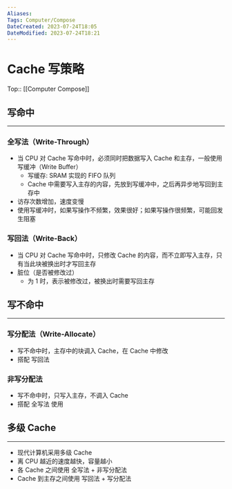 ```yaml
---
Aliases: 
Tags: Computer/Compose 
DateCreated: 2023-07-24T18:05
DateModified: 2023-07-24T18:21
---
```

# Cache 写策略
Top:: [[Computer Compose]]

## 写命中
---
### 全写法（Write-Through）

- 当 CPU 对 Cache 写命中时，必须同时把数据写入 Cache 和主存，一般使用写缓冲（Write Buffer）
	- 写缓存: SRAM 实现的 FIFO 队列
	- Cache 中需要写入主存的内容，先放到写缓冲中，之后再异步地写回到主存中
- 访存次数增加，速度变慢
- 使用写缓冲时，如果写操作不频繁，效果很好；如果写操作很频繁，可能回发生阻塞

### 写回法（Write-Back）

- 当 CPU 对 Cache 写命中时，只修改 Cache 的内容，而不立即写入主存，只有当此块被换出时才写回主存
- 脏位（是否被修改过）
	- 为 1 时，表示被修改过，被换出时需要写回主存
 
## 写不命中
---
### 写分配法（Write-Allocate）

- 写不命中时，主存中的块调入 Cache，在 Cache 中修改
- 搭配 写回法

### 非写分配法

- 写不命中时，只写入主存，不调入 Cache
- 搭配 全写法 使用

## 多级 Cache
---
- 现代计算机采用多级 Cache
- 离 CPU 越近的速度越快，容量越小
- 各 Cache 之间使用 全写法 + 非写分配法
- Cache 到主存之间使用 写回法 + 写分配法
